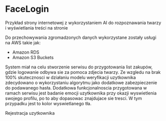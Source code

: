 # FaceLogin
Przykład strony internetowej z wykorzystaniem AI do rozpoznawania twarzy i wyświetlania treści na stronie

Do przechowywania zgromadzonych danych wykorzystane zostały usługi na AWS takie jak:
- Amazon RDS 
- Amazon S3 Buckets

System miał na celu stworzenie serwisu do przygotowania list zakupów, gdzie logowanie
odbywa sie za pomoca zdjecia twarzy. Ze wzgledu na brak 100% skutecznosci
w działaniu modelu weryfikacji uzytkownika zdecydowano o wykorzystaniu algorytmu
jako dodatkowe zabezpieczenie do podawanego hasła. Dodatkowa funkcjonalnoscia
przygotowana w ramach serwisu jest badanie emocji uzytkownika przy okazji wyswietlenia
swojego profilu, po to aby dopasowac znajdujace sie tresci. W tym przypadku
jest to kolor wyswietlanego tła.

Rejestracja uzytkownika

